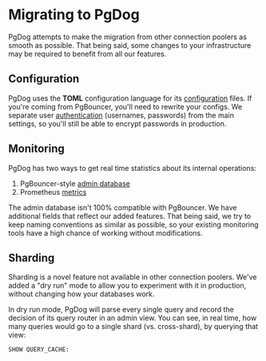 # Migrating to PgDog

PgDog attempts to make the migration from other connection poolers as smooth as possible. That being said, some changes to your infrastructure may be required to benefit from all our features.

## Configuration

PgDog uses the **TOML** configuration language for its [configuration](configuration/index.md) files. If you're coming from PgBouncer, you'll need to rewrite your configs. We separate user [authentication](features/authentication.md) (usernames, passwords) from the main settings, so you'll still be able to encrypt passwords in production.

## Monitoring

PgDog has two ways to get real time statistics about its internal operations:

1. PgBouncer-style [admin database](administration/index.md)
2. Prometheus [metrics](features/metrics.md)

The admin database isn't 100% compatible with PgBouncer. We have additional fields that reflect our added features. That being said, we try to keep naming conventions as similar as possible, so your existing monitoring tools have a high chance of working without modifications.

## Sharding

Sharding is a novel feature not available in other connection poolers. We've added a "dry run" mode to allow you to experiment with it in production, without changing how your databases work.

In dry run mode, PgDog will parse every single query and record the decision of its query router in an admin view. You can see, in real time, how many queries would go to a single shard (vs. cross-shard), by querying that view:

```
SHOW QUERY_CACHE:
```
